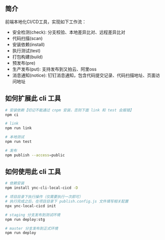 ## 简介

前端本地化CI/CD工具，实现如下工作流：

- 安全检测(check): 分支校验、本地差异比对、远程差异比对
- 代码扫描(scan)
- 安装依赖(install)
- 执行测试(test)
- 打包构建(build)
- 预发布(pre)
- 生产发布(put): 支持发布到又拍云、阿里oss
- 消息通知(notice): 钉钉消息通知，包含代码提交记录、代码扫描地址、页面访问地址

## 如何扩展此 cli 工具

```bash
# 安装依赖【切记不能通过 cnpm 安装，否则下面 link 和 test 会报错】
npm ci

# link
npm run link

# 本地测试
npm run test

# 发布
npm publish --access=public
```

## 如何使用此 cli 工具

```bash
# 依赖安装
npm install ync-cli-local-cicd -D

# 项目目录下执行操作（仅需要执行一次即可）
# 执行完成之后，在项目目录下 publish.config.js 文件填写相关配置
npx ync-local-cicd init

# staging 分支发布到测试环境
npm run deploy:stg

# master 分支发布到正式环境
npm run deploy
```
